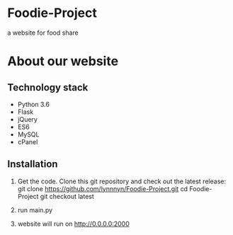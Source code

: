 # Foodie-Project
a website for food share

# About our website
## Technology stack
* Python 3.6
* Flask
* jQuery
* ES6
* MySQL
* cPanel

## Installation
1. Get the code. Clone this git repository and check out the latest release:
git clone https://github.com/lynnnyn/Foodie-Project.git
    cd Foodie-Project
    git checkout latest

2. run main.py

3. website will run on http://0.0.0.0:2000

